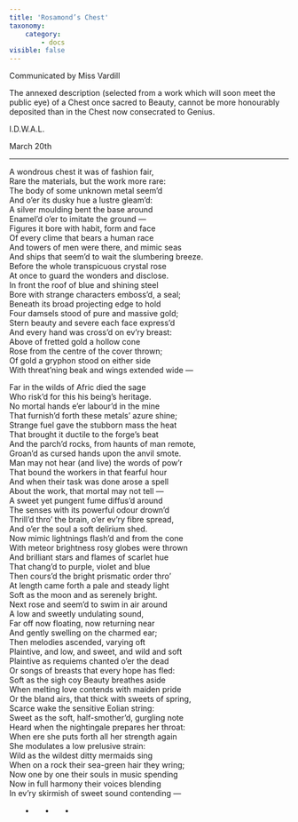 ```yaml
---
title: 'Rosamond’s Chest'
taxonomy:
    category:
        - docs
visible: false
---
```


<div class="author">Communicated by Miss Vardill</div>

The annexed description (selected from a work which will soon meet the public eye) of a Chest once sacred to Beauty, cannot be more honourably deposited than in the Chest now consecrated to Genius.


I.D.W.A.L.

March 20th

---

A wondrous chest it was of fashion fair,  
Rare the materials, but the work more rare:  
The body of some unknown metal seem’d  
And o’er its dusky hue a lustre gleam’d:  
A silver moulding bent the base around  
Enamel’d o’er to imitate the ground —  
Figures it bore with habit, form and face  
Of every clime that bears a human race  
And towers of men were there, and mimic seas  
And ships that seem’d to wait the slumbering breeze.  
Before the whole transpicuous crystal rose  
At once to guard the wonders and disclose.  
In front the roof of blue and shining steel  
Bore with strange characters emboss’d, a seal;  
Beneath its broad projecting edge to hold  
Four damsels stood of pure and massive gold;  
Stern beauty and severe each face express’d  
And every hand was cross’d on ev’ry breast:  
Above of fretted gold a hollow cone  
Rose from the centre of the cover thrown;  
Of gold a gryphon stood on either side  
With threat’ning beak and wings extended wide —  

Far in the wilds of Afric died the sage  
Who risk’d for this his being’s heritage.  
No mortal hands e’er labour’d in the mine  
That furnish’d forth these metals’ azure shine;  
Strange fuel gave the stubborn mass the heat  
That brought it ductile to the forge’s beat  
And the parch’d rocks, from haunts of man remote,  
Groan’d as cursed hands upon the anvil smote.  
Man may not hear (and live) the words of pow’r  
That bound the workers in that fearful hour  
And when their task was done arose a spell  
About the work, that mortal may not tell —  
A sweet yet pungent fume diffus’d around  
The senses with its powerful odour drown’d  
Thrill’d thro’ the brain, o’er ev’ry fibre spread,  
And o’er the soul a soft delirium shed.  
Now mimic lightnings flash’d and from the cone  
With meteor brightness rosy globes were thrown  
And brilliant stars and flames of scarlet hue  
That chang’d to purple, violet and blue  
Then cours’d the bright prismatic order thro’  
At length came forth a pale and steady light  
Soft as the moon and as serenely bright.  
Next rose and seem’d to swim in air around  
A low and sweetly undulating sound,  
Far off now floating, now returning near  
And gently swelling on the charmed ear;  
Then melodies ascended, varying oft  
Plaintive, and low, and sweet, and wild and soft  
Plaintive as requiems chanted o’er the dead  
Or songs of breasts that every hope has fled:  
Soft as the sigh coy Beauty breathes aside  
When melting love contends with maiden pride  
Or the bland airs, that thick with sweets of spring,  
Scarce wake the sensitive Eolian string:  
Sweet as the soft, half-smother’d, gurgling note  
Heard when the nightingale prepares her throat:  
When ere she puts forth all her strength again  
She modulates a low prelusive strain:  
Wild as the wildest ditty mermaids sing  
When on a rock their sea-green hair they wring;  
Now one by one their souls in music spending  
Now in full harmony their voices blending  
In ev’ry skirmish of sweet sound contending —

&emsp;&emsp;•&emsp;&emsp;•&emsp;&emsp;•
